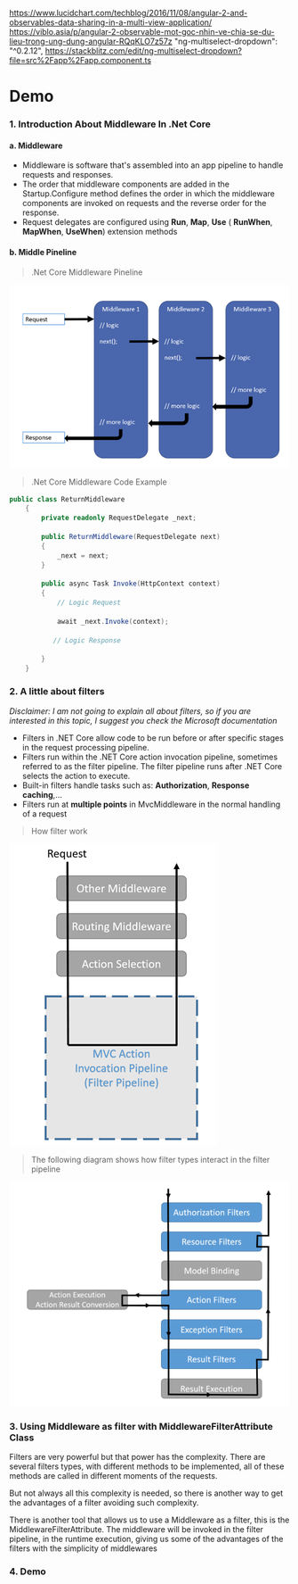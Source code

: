 https://www.lucidchart.com/techblog/2016/11/08/angular-2-and-observables-data-sharing-in-a-multi-view-application/
https://viblo.asia/p/angular-2-observable-mot-goc-nhin-ve-chia-se-du-lieu-trong-ung-dung-angular-RQqKLO7z57z
  "ng-multiselect-dropdown": "^0.2.12",
  https://stackblitz.com/edit/ng-multiselect-dropdown?file=src%2Fapp%2Fapp.component.ts
# Demo
### 1. Introduction About Middleware In .Net Core
#### a. Middleware
- Middleware is software that's assembled into an app pipeline to handle requests and responses.
- The order that middleware components are added in the Startup.Configure method defines the order in which the middleware components are invoked on requests and the reverse order for the response.
- Request delegates are configured using **Run**, **Map**, **Use** ( **RunWhen**, **MapWhen**, **UseWhen**)  extension methods

#### b. Middle Pineline

> .Net Core Middleware Pineline

![Middleware Pineline](./images/middleware-pineline.jpg)

> .Net Core Middleware Code Example

```C# 
public class ReturnMiddleware
    {
        private readonly RequestDelegate _next;

        public ReturnMiddleware(RequestDelegate next)
        {
            _next = next;
        }

        public async Task Invoke(HttpContext context)
        {
            // Logic Request           

            await _next.Invoke(context);

           // Logic Response
           
        }
    }
```


### 2. A little about filters
*Disclaimer: I am not going to explain all about filters, so if you are interested in this topic, I suggest you check the Microsoft documentation*
- Filters in .NET Core allow code to be run before or after specific stages in the request processing pipeline.
- Filters run within the .NET Core action invocation pipeline, sometimes referred to as the filter pipeline. The filter pipeline runs after .NET Core selects the action to execute.
- Built-in filters handle tasks such as:  **Authorization**, **Response caching**,...
- Filters run at **multiple points** in MvcMiddleware in the normal handling of a request
> How filter work

![Filter HowtoRun](./images/filter-howtorun.jpg)

> The following diagram shows how filter types interact in the filter pipeline

![Middleware Pineline](./images/filter-pineline-1.jpg)

### 3. Using Middleware as filter with MiddlewareFilterAttribute Class


Filters are very powerful but that power has the complexity. There are several filters types, with different methods to be implemented, all of these methods are called in different moments of the requests.

But not always all this complexity is needed, so there is another way to get the advantages of a filter avoiding such complexity.

There is another tool that allows us to use a Middleware as a filter, this is the MiddlewareFilterAttribute. The middleware will be invoked in the filter pipeline, in the runtime execution, giving us some of the advantages of the filters with the simplicity of middlewares


### 4. Demo
